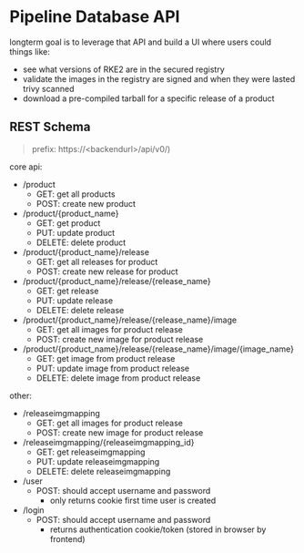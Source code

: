 # Pipeline Database API 

longterm goal is to leverage that API and build a UI where users could things like:
- see what versions of RKE2 are in the secured registry
- validate the images in the registry are signed and when they were lasted trivy scanned
- download a pre-compiled tarball for a specific release of a product

## REST Schema
>prefix: https://\<backendurl\>/api/v0/)

core api:
- /product
    - GET: get all products
    - POST: create new product
- /product/{product_name}
    - GET: get product
    - PUT: update product
    - DELETE: delete product
- /product/{product_name}/release
    - GET: get all releases for product
    - POST: create new release for product
- /product/{product_name}/release/{release_name}
    - GET: get release
    - PUT: update release
    - DELETE: delete release
- /product/{product_name}/release/{release_name}/image
    - GET: get all images for product release
    - POST: create new image for product release
- /product/{product_name}/release/{release_name}/image/{image_name}
    - GET: get image from product release
    - PUT: update image from product release
    - DELETE: delete image from product release

other:
- /releaseimgmapping
    - GET: get all images for product release
    - POST: create new image for product release
- /releaseimgmapping/{releaseimgmapping_id}
    - GET: get releaseimgmapping
    - PUT: update releaseimgmapping
    - DELETE: delete releaseimgmapping
- /user
    - POST: should accept username and password
        - only returns cookie first time user is created
- /login
    - POST: should accept username and password
        - returns authentication cookie/token (stored in browser by frontend)
